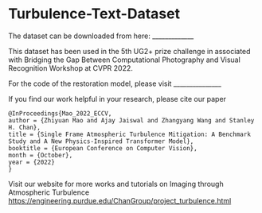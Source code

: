 # Turbulence-Text-Dataset

The dataset can be downloaded from here: _____________

This dataset has been used in the 5th UG2+ prize challenge in associated with Bridging the Gap Between Computational Photography and Visual Recognition Workshop at CVPR 2022. 

For the code of the restoration model, please visit _______________

If you find our work helpful in your research, please cite our paper

```
@InProceedings{Mao_2022_ECCV,
author = {Zhiyuan Mao and Ajay Jaiswal and Zhangyang Wang and Stanley H. Chan},
title = {Single Frame Atmospheric Turbulence Mitigation: A Benchmark Study and A New Physics-Inspired Transformer Model},
booktitle = {European Conference on Computer Vision},
month = {October},
year = {2022}
} 
```

Visit our website for more works and tutorials on Imaging through Atmospheric Turbulence
https://engineering.purdue.edu/ChanGroup/project_turbulence.html
